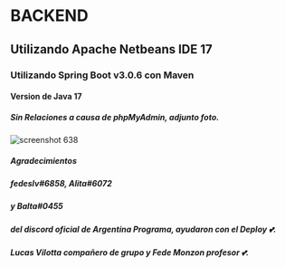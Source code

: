 # BACKEND
## Utilizando Apache Netbeans IDE 17
### Utilizando Spring Boot v3.0.6 con Maven
#### Version de Java 17
##### Sin Relaciones a causa de phpMyAdmin, adjunto foto.
![screenshot 638](https://user-images.githubusercontent.com/63091896/236587928-3254b904-4aec-46cc-be9c-3b3cf84fbad6.jpg)

##### Agradecimientos
##### fedeslv#6858, Alita#6072
##### y Balta#0455
##### del discord oficial de Argentina Programa, ayudaron con el Deploy 💕.
##### Lucas Vilotta compañero de grupo y Fede Monzon profesor 💕.
